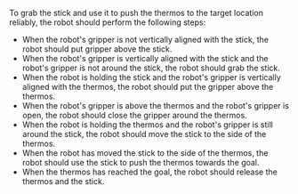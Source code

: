 To grab the stick and use it to push the thermos to the target location reliably, the robot should perform the following steps:

- When the robot's gripper is not vertically aligned with the stick, the robot should put gripper above the stick.
- When the robot's gripper is vertically aligned with the stick and the robot's gripper is not around the stick, the robot should grab the stick.
- When the robot is holding the stick and the robot's gripper is vertically aligned with the thermos, the robot should put the gripper above the thermos.
- When the robot's gripper is above the thermos and the robot's gripper is open, the robot should close the gripper around the thermos.
- When the robot is holding the thermos and the robot's gripper is still around the stick, the robot should move the stick to the side of the thermos.
- When the robot has moved the stick to the side of the thermos, the robot should use the stick to push the thermos towards the goal.
- When the thermos has reached the goal, the robot should release the thermos and the stick.